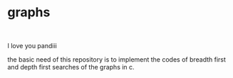 # graphs
<br>
<p>I love you pandiii</p>
the basic need of this repository is to implement the codes of breadth first and depth first searches of the graphs in c.
